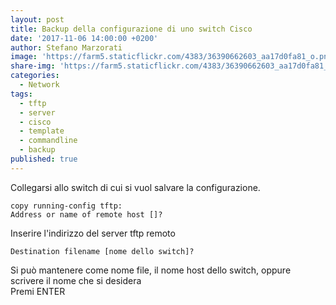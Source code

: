 ```yaml
---
layout: post
title: Backup della configurazione di uno switch Cisco
date: '2017-11-06 14:00:00 +0200'
author: Stefano Marzorati
image: 'https://farm5.staticflickr.com/4383/36390662603_aa17d0fa81_o.png'
share-img: 'https://farm5.staticflickr.com/4383/36390662603_aa17d0fa81_o.png'
categories:
  - Network
tags:
  - tftp
  - server
  - cisco
  - template
  - commandline
  - backup
published: true
---
```

Collegarsi allo switch di cui si vuol salvare la configurazione.   

	copy running-config tftp:
	Address or name of remote host []? 
Inserire l'indirizzo del server tftp remoto   

	Destination filename [nome dello switch]?
Si può mantenere come nome file, il nome host dello switch, oppure scrivere il nome che si desidera   
Premi ENTER
